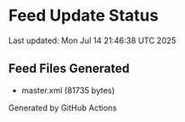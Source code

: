 # Feed Update Status
Last updated: Mon Jul 14 21:46:38 UTC 2025

## Feed Files Generated
- master.xml (81735 bytes)

Generated by GitHub Actions
